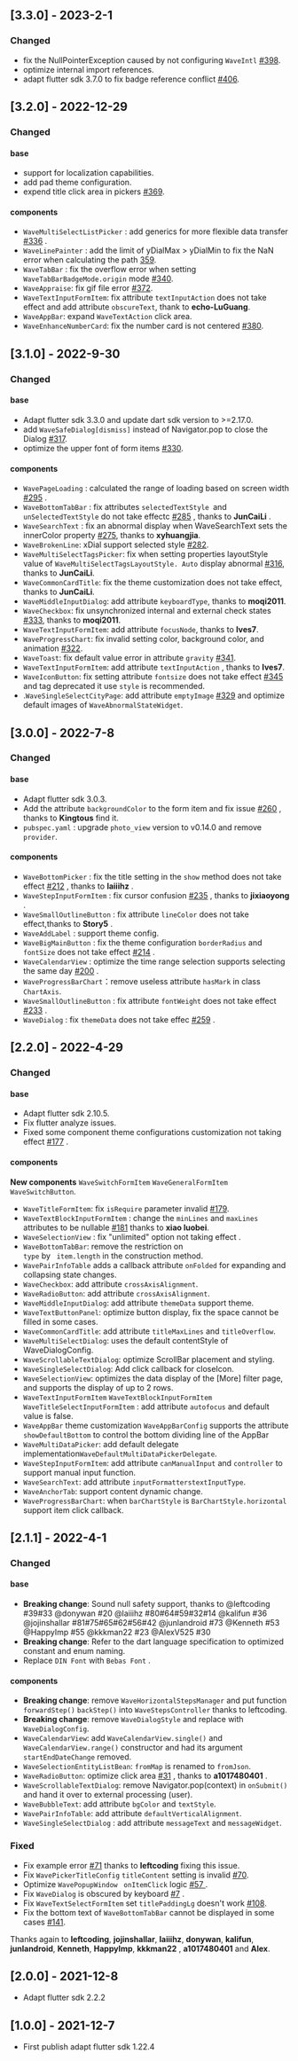 ## [3.3.0] - 2023-2-1

### Changed

- fix the NullPointerException caused by not configuring <code>WaveIntl</code> [#398](https://github.com/LianjiaTech/waveui/issues/398).
- optimize internal import references.
- adapt flutter sdk 3.7.0 to fix badge reference conflict [#406](https://github.com/LianjiaTech/waveui/issues/406).



## [3.2.0] - 2022-12-29

### Changed

#### base 

- support for localization capabilities.
- add pad theme configuration.
- expend title click area in pickers [#369](https://github.com/LianjiaTech/waveui/issues/369).

#### components

- <code>WaveMultiSelectListPicker</code> : add generics for more flexible data transfer  [#336](https://github.com/LianjiaTech/waveui/issues/336) .
- <code>WaveLinePainter</code> : add the limit of  yDialMax > yDialMin to fix the NaN error when calculating the path [359](https://github.com/LianjiaTech/waveui/issues/359).
- <code>WaveTabBar</code> : fix the overflow error when setting <code>WaveTabBarBadgeMode.origin</code> mode [#340](https://github.com/LianjiaTech/waveui/issues/340).
- <code>WaveAppraise</code>: fix  gif file error [#372](https://github.com/LianjiaTech/waveui/issues/372).
- <code>WaveTextInputFormItem</code>: fix attribute <code>textInputAction</code>  does not take effect and add attribute <code>obscureText</code>, thank to **echo-LuGuang**.
- <code>WaveAppBar</code>: expand <code>WaveTextAction</code> click area.
- <code>WaveEnhanceNumberCard</code>: fix  the number card is not centered [#380](https://github.com/LianjiaTech/waveui/issues/380).



## [3.1.0] - 2022-9-30

### Changed

#### base 

- Adapt flutter sdk 3.3.0 and update dart sdk version to >=2.17.0.
- add <code>WaveSafeDialog[dismiss]</code>  instead of Navigator.pop to close the Dialog [#317](https://github.com/LianjiaTech/waveui/issues/317).
- optimize the upper font of form items [#330](https://github.com/LianjiaTech/waveui/issues/330).

#### components

- <code>WavePageLoading</code> : calculated the range of loading based on screen width [#295](https://github.com/LianjiaTech/waveui/issues/295) .
- <code>WaveBottomTabBar</code> : fix attributes <code>selectedTextStyle </code>and <code>unSelectedTextStyle</code>  do not take effectc [#285](https://github.com/LianjiaTech/waveui/issues/285) , thanks to **JunCaiLi** .
- <code>WaveSearchText</code> : fix an abnormal display when WaveSearchText sets the innerColor property [#275](https://github.com/LianjiaTech/waveui/issues/275), thanks to **xyhuangjia**.
- <code>WaveBrokenLine</code>: xDial support selected style [#282](https://github.com/LianjiaTech/waveui/issues/282).
- <code>WaveMultiSelectTagsPicker</code>: fix when setting properties layoutStyle value of <code>WaveMultiSelectTagsLayoutStyle. Auto</code> display abnormal [#316](https://github.com/LianjiaTech/waveui/issues/316), thanks to **JunCaiLi**.
- <code>WaveCommonCardTitle</code>: fix the theme customization does not take effect, thanks to **JunCaiLi**.
- <code>WaveMiddleInputDialog</code>: add attribute <code>keyboardType</code>, thanks to **moqi2011**.
- <code>WaveCheckbox</code>: fix unsynchronized internal and external check states [#333](https://github.com/LianjiaTech/waveui/issues/333), thanks to **moqi2011**.
- <code>WaveTextInputFormItem</code>: add attribute <code>focusNode</code>, thanks to **Ives7**.
- <code>WaveProgressChart</code>: fix invalid setting color, background color, and animation [#322](https://github.com/LianjiaTech/waveui/pull/322).
- <code>WaveToast</code>: fix default value error in attribute <code>gravity</code> [#341](https://github.com/LianjiaTech/waveui/issues/341).
- <code>WaveTextInputFormItem</code>: add attribute <code>textInputAction</code> , thanks to **Ives7**.
- <code>WaveIconButton</code>: fix setting attribute <code>fontsize</code> does not take effect [#345](https://github.com/LianjiaTech/waveui/issues/345) and tag deprecated it use <code>style</code> is recommended.
- .<code>WaveSingleSelectCityPage</code>: add attribute <code>emptyImage</code> [#329](https://github.com/LianjiaTech/waveui/issues/329) and optimize default images of <code>WaveAbnormalStateWidget</code>.



## [3.0.0] - 2022-7-8

### Changed

#### base 

- Adapt flutter sdk 3.0.3.
- Add the attribute <code>backgroundColor</code>  to the form item and fix issue [#260](https://github.com/LianjiaTech/waveui/issues/260) , thanks to **Kingtous** find it.
- <code>pubspec.yaml</code> : upgrade <code>photo_view</code> version to v0.14.0 and remove <code>provider</code>.

#### components

- <code>WaveBottomPicker</code> : fix the title setting in the <code>show</code> method does not take effect [#212](https://github.com/LianjiaTech/waveui/issues/212) , thanks to **laiiihz** .
- <code>WaveStepInputFormItem</code> : fix cursor confusion [#235](https://github.com/LianjiaTech/waveui/issues/235) , thanks to **jixiaoyong** .
- <code>WaveSmallOutlineButton</code> : fix attribute <code>lineColor</code> does not take effect,thanks to **Story5** .
- <code>WaveAddLabel</code> : support theme config.
- <code>WaveBigMainButton</code> : fix the theme configuration <code>borderRadius</code> and <code>fontSize</code> does not take effect [#214](https://github.com/LianjiaTech/waveui/issues/214) .
- <code>WaveCalendarView</code> : optimize the time range selection supports selecting the same day [#200](https://github.com/LianjiaTech/waveui/issues/200) .
- <code>WaveProgressBarChart</code>：remove useless attribute <code>hasMark</code> in class <code>ChartAxis</code>.
- <code>WaveSmallOutlineButton</code> : fix attribute <code>fontWeight</code> does not take effect [#233](https://github.com/LianjiaTech/waveui/issues/233) .
- <code>WaveDialog</code> : fix <code>themeData</code>  does not take effec [#259](https://github.com/LianjiaTech/waveui/issues/259) .



## [2.2.0] - 2022-4-29

### Changed

#### base 
- Adapt flutter sdk 2.10.5.
- Fix flutter analyze issues.
- Fixed  some component theme configurations customization not taking effect  [#177](https://github.com/LianjiaTech/waveui/issues/177)  . 

#### components

**New components** <code>WaveSwitchFormItem</code> <code>WaveGeneralFormItem</code> <code>WaveSwitchButton</code>.

- <code>WaveTitleFormItem</code>: fix  <code>isRequire</code> parameter invalid [#179](https://github.com/LianjiaTech/waveui/issues/179).
- <code>WaveTextBlockInputFormItem</code> : change the <code>minLines</code> and <code>maxLines</code> attributes  to be nullable [#181](https://github.com/LianjiaTech/waveui/pull/181) thanks to **xiao luobei**.
- <code>WaveSelectionView</code> : fix "unlimited" option not taking effect .
- <code>WaveBottomTabBar</code>: remove the restriction on <code> type</code>  by <code> item.length</code> in the construction method.
- <code>WavePairInfoTable</code> adds a callback attribute <code>onFolded</code> for expanding and collapsing state changes.
- <code>WaveCheckbox</code>:  add attribute <code>crossAxisAlignment</code>.
- <code>WaveRadioButton</code>: add attribute <code>crossAxisAlignment</code>.
- <code>WaveMiddleInputDialog</code>: add attribute <code>themeData</code> support theme.
- <code>WaveTextButtonPanel</code>: optimize button display, fix the space cannot be filled in some cases.
- <code>WaveCommonCardTitle</code>: add attribute <code>titleMaxLines</code> and <code>titleOverflow</code>.
- <code>WaveMultiSelectDialog</code>: uses the default contentStyle of WaveDialogConfig.
- <code>WaveScrollableTextDialog</code>: optimize ScrollBar placement and styling.
- <code>WaveSingleSelectDialog</code>: Add click callback for closeIcon.
- <code>WaveSelectionView</code>: optimizes the data display of the [More] filter page, and supports the display of up to 2 rows.
- <code>WaveTextInputFormItem</code> <code>WaveTextBlockInputFormItem</code> <code>WaveTitleSelectInputFormItem</code> : add attribute <code>autofocus</code> and default value is false.
- <code>WaveAppBar</code> theme customization <code>WaveAppBarConfig</code> supports the attribute <code>showDefaultBottom</code> to control the bottom dividing line of the AppBar
- <code>WaveMultiDataPicker</code>:  add default delegate implementation<code>WaveDefaultMultiDataPickerDelegate</code>.
- <code>WaveStepInputFormItem</code>: add attribute <code>canManualInput</code> and <code>controller</code> to support manual input function.
- <code>WaveSearchText</code>: add attribute <code>inputFormatters</code><code>textInputType</code>.
- <code>WaveAnchorTab</code>: support content dynamic change.
- <code>WaveProgressBarChart</code>: when <code>barChartStyle</code> is  <code>BarChartStyle.horizontal</code> support item click callback.



## [2.1.1] - 2022-4-1

### Changed

#### base

- **Breaking change**: Sound null safety support, thanks to  @leftcoding #39#33 @donywan #20 @laiiihz #80#64#59#32#14  @kalifun #36 @jojinshallar #81#75#65#62#56#42 @junlandroid #73 @Kenneth #53 @HappyImp #55 @kkkman22 #23 @AlexV525 #30
- **Breaking change**: Refer to the dart language specification to optimized constant and enum naming.
- Replace <code>DIN Font</code> with <code>Bebas Font</code> .

#### components

- **Breaking change**: remove <code>WaveHorizontalStepsManager</code> and put function <code>forwardStep()</code>  <code>backStep()</code> into <code>WaveStepsController</code> thanks to leftcoding.
- **Breaking change**:  remove <code>WaveDialogStyle</code> and replace with <code>WaveDialogConfig</code>.
- <code>WaveCalendarView</code>: add <code>WaveCalendarView.single()</code> and <code>WaveCalendarView.range()</code> constructor and had its argument <code>startEndDateChange</code> removed.
- <code>WaveSelectionEntityListBean</code>: <code>fromMap</code> is renamed to <code>fromJson</code>.
- <code>WaveRadioButton</code>: optimize click area [#31](https://github.com/LianjiaTech/waveui/pull/31) , thanks to **a1017480401** .
- <code>WaveScrollableTextDialog</code>: remove Navigator.pop(context) in <code>onSubmit()</code> and hand it over to external processing (user).
- <code>WaveBubbleText</code>: add attribute <code>bgColor</code> and <code>textStyle</code>.
- <code>WavePairInfoTable</code>: add attribute <code>defaultVerticalAlignment</code>.
- <code>WaveSingleSelectDialog</code> : add attribute <code>messageText</code> and <code>messageWidget</code>.




### Fixed

- Fix example error [#71](https://github.com/LianjiaTech/waveui/issues/71) thanks to **leftcoding** fixing this issue.
- Fix <code>WavePickerTitleConfig</code>  <code>titleContent</code> setting is invalid  [#70](https://github.com/LianjiaTech/waveui/issues/70).
- Optimize <code>WavePopupWindow </code> <code>onItemClick</code>  logic  [#57 ](https://github.com/LianjiaTech/waveui/issues/57) .
- Fix <code>WaveDialog</code>  is obscured  by keyboard  [#7](https://github.com/LianjiaTech/waveui/issues/7) .
- Fix <code>WaveTextSelectFormItem</code> set <code>titlePaddingLg</code> doesn't work [#108](https://github.com/LianjiaTech/waveui/issues/108).
- Fix  the bottom text of <code>WaveBottomTabBar</code>  cannot be displayed in some cases [#141](https://github.com/LianjiaTech/waveui/issues/141).

Thanks again to **leftcoding**,  **jojinshallar**,  **laiiihz**,  **donywan**,  **kalifun**,  **junlandroid**, **Kenneth**, **HappyImp**,  **kkkman22** , **a1017480401** and  **Alex**.



## [2.0.0] - 2021-12-8

- Adapt flutter sdk 2.2.2

## [1.0.0] - 2021-12-7

- First publish adapt flutter sdk 1.22.4

